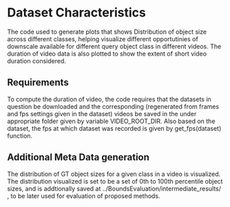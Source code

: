 # Dataset Characteristics

The code used to generate plots that shows Distribution of object size across different classes, helping visualize different opportutinies of downscale available for different query object class in different videos. The duration of video data is also plotted to show the extent of short video duration considered.

## Requirements
To compute the duration of video, the code requires that the datasets in question be downloaded and the corresponding (regenerated from frames and fps settings given in the dataset) videos be saved in the under appropriate folder given by variable VIDEO_ROOT_DIR. Also based on the dataset, the fps at which dataset was recorded is given by get_fps(dataset) function.

## Additional Meta Data generation
The distribution of GT object sizes for a given class in a video is visualized. The distribution visualized is set to be a set of 0th to 100th percentile object sizes, and is addtionally saved at ../BoundsEvaluation/intermediate_results/ , to be later used for evaluation of proposed methods.
